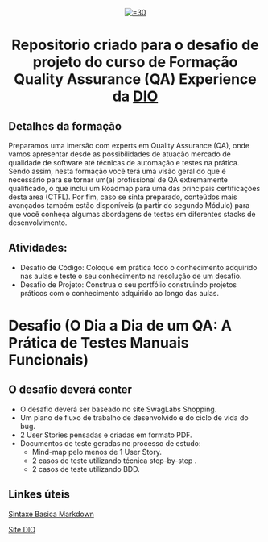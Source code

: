 <div  align = "center">
  
[![](https://hermes.dio.me/tracks/46ac522b-ff3e-4f73-b473-cfe634c26dac.png "=30")](https://web.dio.me/track/formacao-quality-assurance-experience?tab=about)

# Repositorio criado para o desafio de projeto do curso de Formação Quality Assurance (QA) Experience da [DIO](https://www.dio.me/)

</div>


## Detalhes da formação

Preparamos uma imersão com experts em Quality Assurance (QA), onde vamos apresentar desde as possibilidades de atuação mercado de qualidade de software até técnicas de automação e testes na prática. Sendo assim, nesta formação você terá uma visão geral do que é necessário para se tornar um(a) profissional de QA extremamente qualificado, o que inclui um Roadmap para uma das principais certificações desta área (CTFL). Por fim, caso se sinta preparado, conteúdos mais avançados também estão disponíveis (a partir do segundo Módulo) para que você conheça algumas abordagens de testes em diferentes stacks de desenvolvimento.

## Atividades:
- Desafio de Código: Coloque em prática todo o conhecimento adquirido nas aulas e teste o seu conhecimento na resolução de um desafio.
- Desafio de Projeto: Construa o seu portfólio construindo projetos práticos com o conhecimento adquirido ao longo das aulas.


# Desafio (O Dia a Dia de um QA: A Prática de Testes Manuais Funcionais)

## O desafio deverá conter

- O desafio deverá ser baseado no site SwagLabs Shopping.
- Um plano de fluxo de trabalho de desenvolvido e do ciclo de vida do bug.
- 2 User Stories pensadas e criadas em formato PDF.
- Documentos de teste geradas no processo de estudo:
  - Mind-map pelo menos de 1 User Story.
  - 2 casos de teste utilizando técnica step-by-step .
  - 2 casos de teste utilizando BDD.

 
## Linkes úteis
[Sintaxe Basica Markdown](https://www.markdownguide.org/basic-syntax/)

[Site DIO](https://www.dio.me/)
